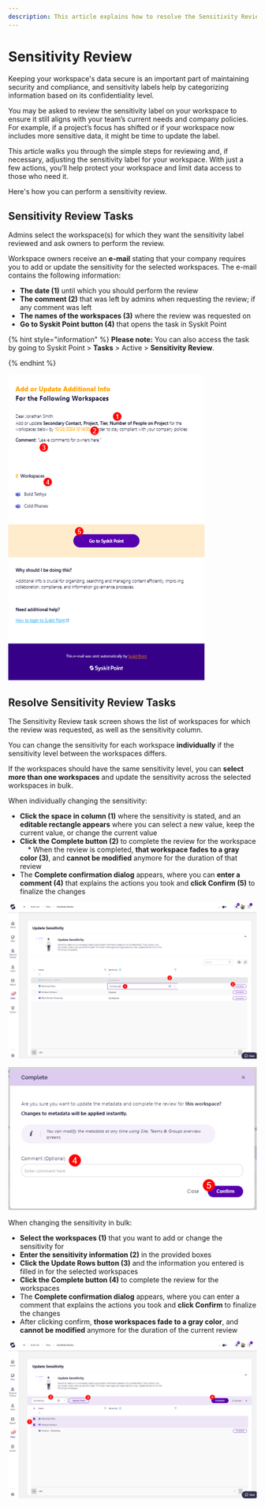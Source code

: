 ```yaml
---
description: This article explains how to resolve the Sensitivity Review task. 
---
```


# Sensitivity Review 

Keeping your workspace's data secure is an important part of maintaining security and compliance, and sensitivity labels help by categorizing information based on its confidentiality level. 

You may be asked to review the sensitivity label on your workspace to ensure it still aligns with your team’s current needs and company policies. For example, if a project’s focus has shifted or if your workspace now includes more sensitive data, it might be time to update the label.

This article walks you through the simple steps for reviewing and, if necessary, adjusting the sensitivity label for your workspace. With just a few actions, you’ll help protect your workspace and limit data access to those who need it.

Here's how you can perform a sensitivity review.

## Sensitivity Review Tasks

Admins select the workspace(s) for which they want the sensitivity label reviewed and ask owners to perform the review. 

Workspace owners receive an **e-mail** stating that your company requires you to add or update the sensitivity for the selected workspaces. The e-mail contains the following information: 

* **The date (1)** until which you should perform the review
* **The comment (2)** that was left by admins when requesting the review; if any comment was left
* **The names of the workspaces (3)** where the review was requested on
* **Go to Syskit Point button (4)** that opens the task in Syskit Point

{% hint style="information" %}
**Please note:** You can also access the task by going to Syskit Point > **Tasks** > Active > **Sensitivity Review**. 

{% endhint %}

![Resolve Sensitivity Review - E-mail](../../.gitbook/assets/resolve-metadata-review-email.png)


## Resolve Sensitivity Review Tasks 

The Sensitivity Review task screen shows the list of workspaces for which the review was requested, as well as the sensitivity column. 

You can change the sensitivity for each workspace **individually** if the sensitivity level between the workspaces differs.

If the workspaces should have the same sensitivity level, you can **select more than one workspaces** and update the sensitivity across the selected workspaces in bulk. 

When individually changing the sensitivity: 

* **Click the space in column (1)** where the sensitivity is stated, and an **editable rectangle appears** where you can select a new value, keep the current value, or change the current value
* **Click the Complete button (2)** to complete the review for the workspace
    * When the review is completed, **that workspace fades to a gray color (3)**, and **cannot be modified** anymore for the duration of that review
* The **Complete confirmation dialog** appears, where you can **enter a comment (4)** that explains the actions you took and **click Confirm (5)** to finalize the changes


![Resolve Sensitivity Review - Task](../../.gitbook/assets/resolve-sensitivity-review-task.png)

![Resolve Sensitivity Review - Complete Task](../../.gitbook/assets/resolve-metadata-review-task-complete.png)

When changing the sensitivity in bulk: 

* **Select the workspaces (1)** that you want to add or change the sensitivity for
* **Enter the sensitivity information (2)** in the provided boxes
* **Click the Update Rows button (3)** and the information you entered is filled in for the selected workspaces
* **Click the Complete button (4)** to complete the review for the workspaces
* The **Complete confirmation dialog** appears, where you can enter a comment that explains the actions you took and **click Confirm** to finalize the changes
* After clicking confirm, **those workspaces fade to a gray color**, and **cannot be modified** anymore for the duration of the current review

![Resolve Sensitivity Review - Bulk Changes](../../.gitbook/assets/resolve-sensitivity-review-bulk.png)